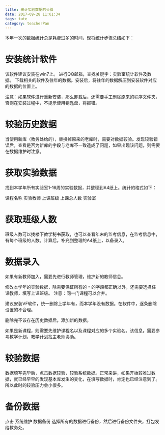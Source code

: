```yaml
---
title: 统计实验数据的步骤
date: 2017-09-28 11:01:34
tags: tute
category: teacherPan
---
```

本年一次的数据统计总是耗费过多的时间，现将统计步骤总结如下：
<!-- more -->
# 安装统计软件
该软件建议安装在win7上。
进行QQ邮箱，查找关键字：实验室统计软件及数据。
下载相关的软件及往年的数据。安装后，将往年的数据解压到安装软件对应的数据的位置上。

注意：如果软件进行重新安装，那么卸载后，还需要手工删除原来的程序文件夹，否则在安装过程中，不提示使用钥匙盘，将报错。

# 较验历史数据
当使用新库（教务处给的），替换掉原来的老库时，需要对数据较验。发现较验错误后，查看是否为新库的字段与老库不一致造成了问题，如果出现该问题，则需要在数据维护时注意。

# 获取实验数据
找到本学年所有实验室1-16周的实验数据，并整理到A4纸上。统计的格式如下：

课程名称 实验教师 上课班级 上课总人数 实验室

# 获取班级人数
班级人数可以找楼下教学秘书获取，也可以查看年末的监考信息，在监考信息中，有每个班级的人数。计算后，补充到整理的A4纸上，以备录入。

# 数据录入
如果有新教师加入，需要先进行教师管理，维护新的教师信息。

修改本学年的实验数据，除需要保证所有的 `*` 的字段都正确以外，还需要选择任课教师，填写上课班级。
注意：同一门课程可以合并。

建议安装VF软件，统一删除上学年有，而本学年没有数据。在软件中，逐条删除设置的不合理。

删除完不该存在历史数据后，添加新的数据。

如果是新课程，则需要先维护课程名以及课程对应的多个实验名。该信息，需要参考教学计划，教学计划找主老师协助。

# 较验数据
数据填写完毕后，点击数据较验，较验系统数据。正常来讲，如果开始较难过数据，就已经早早的发现基本库发生的变化，在填写数据时，肯定也已经注意到了。所以此时的较验压力会小很多。

# 备份数据
点击 系统维护 数据备份 选择所有的数据进行备份，然后进行备份文件夹，打包发给教务处。